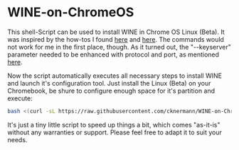 # WINE-on-ChromeOS

This shell-Script can be used to install WINE in Chrome OS Linux (Beta). It was inspired by the how-tos I found [here](https://beebom.com/how-use-windows-10-apps-chromebook-using-wine/) and [here](https://www.linuxmadesimple.info/2020/07/how-to-install-wine-501-on-chromebook.html). The commands would not work for me in the first place, though. As it turned out, the "--keyserver" parameter needed to be enhanced with protocol and port, as mentioned [here](https://unix.stackexchange.com/questions/361642/keyserver-receive-failed-on-every-keyserver-available).

Now the script automatically executes all necessary steps to install WINE and launch it's configuration tool. Just install the Linux (Beta) on your Chromebook, be shure to configure enough space for it's partition and execute:

```sh
bash <(curl -sL https://raw.githubusercontent.com/cknermann/WINE-on-ChromeOS/main/wine-on-chromeos.sh)
```

It's just a tiny little script to speed up things a bit, which comes "as-it-is" without any warranties or support. Please feel free to adapt it to suit your needs.